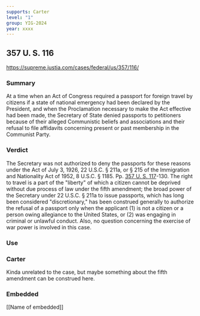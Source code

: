 ```yaml
---
supports: Carter
level: "1"
group: YIG-2024
year: xxxx
---
```

## 357 U. S. 116

https://supreme.justia.com/cases/federal/us/357/116/

### Summary
At a time when an Act of Congress required a passport for foreign travel by citizens if a state of national emergency had been declared by the President, and when the Proclamation necessary to make the Act effective had been made, the Secretary of State denied passports to petitioners because of their alleged Communistic beliefs and associations and their refusal to file affidavits concerning present or past membership in the Communist Party.
### Verdict
The Secretary was not authorized to deny the passports for these reasons under the Act of July 3, 1926, 22 U.S.C. § 211a, or § 215 of the Immigration and Nationality Act of 1952, 8 U.S.C. § 1185. Pp. [357 U. S. 117](https://supreme.justia.com/cases/federal/us/357/116/#117)-130. The right to travel is a part of the "liberty" of which a citizen cannot be deprived without due process of law under the fifth amendment; the broad power of the Secretary under 22 U.S.C. § 211a to issue passports, which has long been considered "discretionary," has been construed generally to authorize the refusal of a passport only when the applicant (1) is not a citizen or a person owing allegiance to the United States, or (2) was engaging in criminal or unlawful conduct. Also, no question concerning the exercise of war power is involved in this case.

### Use

### Carter
Kinda unrelated to the case, but maybe something about the fifth amendment can be construed here.

### Embedded

[[Name of embedded]]